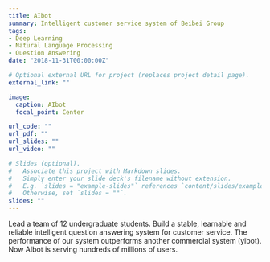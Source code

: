 ```yaml
---
title: AIbot
summary: Intelligent customer service system of Beibei Group
tags:
- Deep Learning
- Natural Language Processing
- Question Answering
date: "2018-11-31T00:00:00Z"

# Optional external URL for project (replaces project detail page).
external_link: ""

image:
  caption: AIbot 
  focal_point: Center

url_code: ""
url_pdf: ""
url_slides: ""
url_video: ""

# Slides (optional).
#   Associate this project with Markdown slides.
#   Simply enter your slide deck's filename without extension.
#   E.g. `slides = "example-slides"` references `content/slides/example-slides.md`.
#   Otherwise, set `slides = ""`.
slides: ""
---
```


Lead a team of 12 undergraduate students. Build a stable, learnable and reliable intelligent question answering system for customer service. The performance of our system outperforms another commercial system (yibot). Now AIbot is serving hundreds of millions of users.
